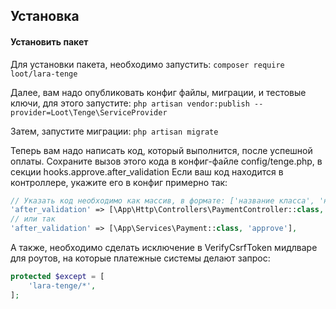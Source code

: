 ## Установка
#### Установить пакет
Для установки пакета, необходимо запустить:
``composer require loot/lara-tenge``

Далее, вам надо опубликовать конфиг файлы, миграции, и тестовые ключи, для этого запустите:
``php artisan vendor:publish --provider=Loot\Tenge\ServiceProvider``

Затем, запустите миграции: ``php artisan migrate``

Теперь вам надо написать код, который выполнится, после успешной оплаты. 
Сохраните вызов этого кода в конфиг-файле config/tenge.php, в секции hooks.approve.after_validation
Если ваш код находится в контроллере, укажите его в конфиг примерно так:
```php
// Указать код необходимо как массив, в формате: ['название класса', 'название метода']
'after_validation' => [\App\Http\Controllers\PaymentController::class, 'approvePayment'],
// или так
'after_validation' => [\App\Services\Payment::class, 'approve'],
```
А также, необходимо сделать исключение в VerifyCsrfToken мидлваре для роутов, на которые платежные системы делают запрос:
```php
protected $except = [
    'lara-tenge/*',
];
````
